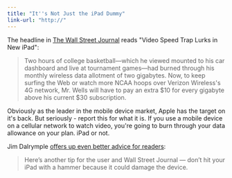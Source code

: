 ```yaml
---
title: "It''s Not Just the iPad Dummy"
link-url: "http://"
---
```

<p>The headline in <a href="http://online.wsj.com/article/SB10001424052702303812904577293882009811556.html?mod=djemalertTECH">The Wall Street Journal</a> reads "Video Speed Trap Lurks in New iPad":</p>
<blockquote><p>
  Two hours of college basketball—which he viewed mounted to his car dashboard and live at tournament games—had burned through his monthly wireless data allotment of two gigabytes. Now, to keep surfing the Web or watch more NCAA hoops over Verizon Wireless's 4G network, Mr. Wells will have to pay an extra $10 for every gigabyte above his current $30 subscription.
</p></blockquote>
<p>Obviously as the leader in the mobile device market, Apple has the target on it's back. But seriously - report this for what it is. If you use a mobile device on a cellular network to watch video, you're going to burn through your data allowance on your plan. iPad or not.</p>
<p>Jim Dalrymple <a href="http://www.loopinsight.com/2012/03/21/video-streaming-eats-up-data-plan-smashing-ipad-with-hammer-with-break-it/">offers up even better advice for readers</a>:</p>
<blockquote><p>
  Here’s another tip for the user and Wall Street Journal — don’t hit your iPad with a hammer because it could damage the device.
</p></blockquote>
